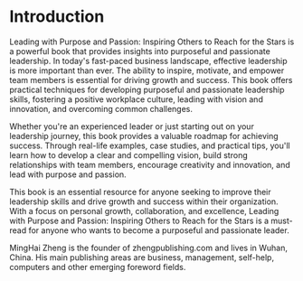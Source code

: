 # Introduction

Leading with Purpose and Passion: Inspiring Others to Reach for the Stars is a powerful book that provides insights into purposeful and passionate leadership. In today's fast-paced business landscape, effective leadership is more important than ever. The ability to inspire, motivate, and empower team members is essential for driving growth and success. This book offers practical techniques for developing purposeful and passionate leadership skills, fostering a positive workplace culture, leading with vision and innovation, and overcoming common challenges.

Whether you're an experienced leader or just starting out on your leadership journey, this book provides a valuable roadmap for achieving success. Through real-life examples, case studies, and practical tips, you'll learn how to develop a clear and compelling vision, build strong relationships with team members, encourage creativity and innovation, and lead with purpose and passion.

This book is an essential resource for anyone seeking to improve their leadership skills and drive growth and success within their organization. With a focus on personal growth, collaboration, and excellence, Leading with Purpose and Passion: Inspiring Others to Reach for the Stars is a must-read for anyone who wants to become a purposeful and passionate leader.

MingHai Zheng is the founder of zhengpublishing.com and lives in Wuhan, China. His main publishing areas are business, management, self-help, computers and other emerging foreword fields.
